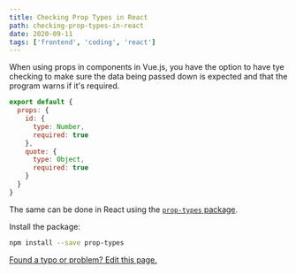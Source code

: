 ```yaml
---
title: Checking Prop Types in React
path: checking-prop-types-in-react
date: 2020-09-11
tags: ['frontend', 'coding', 'react']
---
```


When using props in components in Vue.js, you have the option to have tye checking to make sure the data being passed down is expected and that the program warns if it's required.

```js
export default {
  props: {
    id: {
      type: Number,
      required: true
    },
    quote: {
      type: Object,
      required: true
    }
  }
}
```

The same can be done in React using the [`prop-types` package](https://www.npmjs.com/package/prop-types).

Install the package:
```bash
npm install --save prop-types
```



[Found a typo or problem? Edit this page.]()
